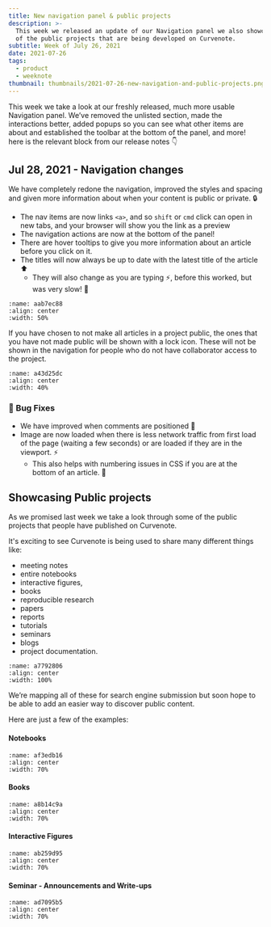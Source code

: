 ```yaml
---
title: New navigation panel & public projects
description: >-
  This week we released an update of our Navigation panel we also showcase some
  of the public projects that are being developed on Curvenote.
subtitle: Week of July 26, 2021
date: 2021-07-26
tags:
  - product
  - weeknote
thumbnail: thumbnails/2021-07-26-new-navigation-and-public-projects.png
---
```


This week we take a look at our freshly released, much more usable Navigation panel. We’ve removed the unlisted section, made the interactions better, added popups so you can see what other items are about and established the toolbar at the bottom of the panel, and more! here is the relevant block from our release notes 👇

## Jul 28, 2021 - Navigation changes

We have completely redone the navigation, improved the styles and spacing and given more information about when your content is public or private. 🔒

- The nav items are now links `<a>`, and so `shift` or `cmd` click can open in new tabs, and your browser will show you the link as a preview
- The navigation actions are now at the bottom of the panel!
- There are hover tooltips to give you more information about an article before you click on it.
- The titles will now always be up to date with the latest title of the article ⬆️
  - They will also change as you are typing ⚡, before this worked, but was very slow! 🐌

```{figure} images/9Kv3iYv0uCgaG0zl4WDZ-KWAA9DAyUO9sLx1RD45L-v1.mp4
:name: aab7ec88
:align: center
:width: 50%
```

If you have chosen to not make all articles in a project public, the ones that you have not made public will be shown with a lock icon. These will not be shown in the navigation for people who do not have collaborator access to the project.

```{figure} images/9Kv3iYv0uCgaG0zl4WDZ-b956Dgu6wyx0re5h3Y33-v1.png
:name: a43d25dc
:align: center
:width: 40%
```

### 🐛 Bug Fixes

- We have improved when comments are positioned 💬
- Image are now loaded when there is less network traffic from first load of the page (waiting a few seconds) or are loaded if they are in the viewport. ⚡
  - This also helps with numbering issues in CSS if you are at the bottom of an article. 🔢

## Showcasing Public projects

As we promised last week we take a look through some of the public projects that people have published on Curvenote.

It's exciting to see Curvenote is being used to share many different things like:

- meeting notes
- entire notebooks
- interactive figures,
- books
- reproducible research
- papers
- reports
- tutorials
- seminars
- blogs
- project documentation.

```{figure} images/GTGiJ4YqK38DEbx5hX9m-EI3wrZJvJoPXSLq3MRLA-v1.png
:name: a7792806
:align: center
:width: 100%
```

We’re mapping all of these for search engine submission but soon hope to be able to add an easier way to discover public content.

Here are just a few of the examples:

#### Notebooks

```{figure} images/GTGiJ4YqK38DEbx5hX9m-wzT2ijvgORu7i2CEKl02-v1.png
:name: af3edb16
:align: center
:width: 70%
```

#### Books

```{figure} images/GTGiJ4YqK38DEbx5hX9m-K6rsVQJEgxfa7nPIi3RC-v1.png
:name: a8b14c9a
:align: center
:width: 70%
```

#### Interactive Figures

```{figure} images/GTGiJ4YqK38DEbx5hX9m-eECeSpQmq7QtnIvmApxd-v1.png
:name: ab259d95
:align: center
:width: 70%
```

#### Seminar - Announcements and Write-ups

```{figure} images/GTGiJ4YqK38DEbx5hX9m-cQmh638BXN3TVM68wGzi-v1.png
:name: ad7095b5
:align: center
:width: 70%
```
